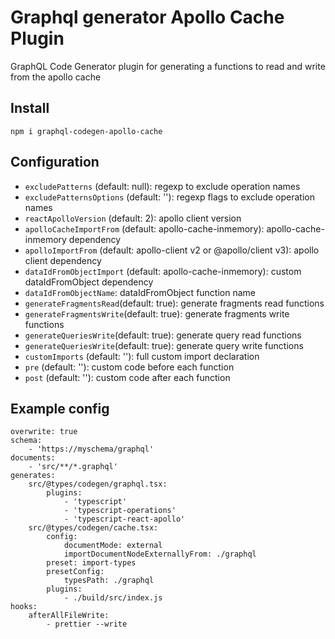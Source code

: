 # Graphql generator Apollo Cache Plugin

GraphQL Code Generator plugin for generating a functions to read and write from the apollo cache

## Install
`npm i graphql-codegen-apollo-cache`

## Configuration
- `excludePatterns` (default: null): regexp to exclude operation names
- `excludePatternsOptions` (default: ''): regexp flags to exclude operation names
- `reactApolloVersion` (default: 2): apollo client version
- `apolloCacheImportFrom` (default: apollo-cache-inmemory): apollo-cache-inmemory dependency
- `apolloImportFrom` (default: apollo-client v2 or @apollo/client v3): apollo client dependency
- `dataIdFromObjectImport` (default: apollo-cache-inmemory): custom dataIdFromObject dependency
- `dataIdFromObjectName`:  dataIdFromObject function name
- `generateFragmentsRead`(default: true): generate fragments read functions
- `generateFragmentsWrite`(default: true): generate fragments write functions
- `generateQueriesWrite`(default: true): generate query read functions
- `generateQueriesWrite`(default: true): generate query write functions
- `customImports` (default: ''): full custom import declaration
- `pre` (default: ''): custom code before each function
- `post` (default: ''):  custom code after each function

## Example config

```
overwrite: true
schema:
    - 'https://myschema/graphql'
documents:
    - 'src/**/*.graphql'
generates:
    src/@types/codegen/graphql.tsx:
        plugins:
            - 'typescript'
            - 'typescript-operations'
            - 'typescript-react-apollo'
    src/@types/codegen/cache.tsx:
        config:
            documentMode: external
            importDocumentNodeExternallyFrom: ./graphql
        preset: import-types
        presetConfig:
            typesPath: ./graphql
        plugins:
            - ./build/src/index.js
hooks:
    afterAllFileWrite:
        - prettier --write

```
